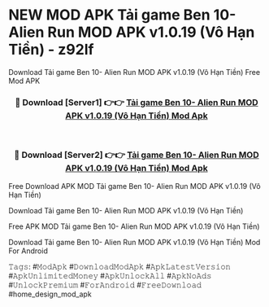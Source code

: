 # NEW MOD APK Tải game Ben 10- Alien Run MOD APK v1.0.19 (Vô Hạn Tiền) - z92lf
Download Tải game Ben 10- Alien Run MOD APK v1.0.19 (Vô Hạn Tiền) Free Mod APK

<div align="center">
<h3>🔴 Download [Server1] 👉👉 <a href="https://apk-comot.site?title=Tải_game_Ben_10-_Alien_Run_MOD_APK_v1.0.19_(Vô_Hạn_Tiền)">Tải game Ben 10- Alien Run MOD APK v1.0.19 (Vô Hạn Tiền) Mod Apk</a></h3><br>

<h3>🔴 Download [Server2] 👉👉 <a href="https://apk-comot.site?title=Tải_game_Ben_10-_Alien_Run_MOD_APK_v1.0.19_(Vô_Hạn_Tiền)">Tải game Ben 10- Alien Run MOD APK v1.0.19 (Vô Hạn Tiền) Mod Apk</a></h3>
</div>


Free Download APK MOD Tải game Ben 10- Alien Run MOD APK v1.0.19 (Vô Hạn Tiền)

Download Tải game Ben 10- Alien Run MOD APK v1.0.19 (Vô Hạn Tiền) 

Free APK MOD Tải game Ben 10- Alien Run MOD APK v1.0.19 (Vô Hạn Tiền) 

Download Tải game Ben 10- Alien Run MOD APK v1.0.19 (Vô Hạn Tiền) Mod For Android

𝚃𝚊𝚐𝚜: #𝙼𝚘𝚍𝙰𝚙𝚔 #𝙳𝚘𝚠𝚗𝚕𝚘𝚊𝚍𝙼𝚘𝚍𝙰𝚙𝚔 #𝙰𝚙𝚔𝙻𝚊𝚝𝚎𝚜𝚝𝚅𝚎𝚛𝚜𝚒𝚘𝚗 #𝙰𝚙𝚔𝚄𝚗𝚕𝚒𝚖𝚒𝚝𝚎𝚍𝙼𝚘𝚗𝚎𝚢 #𝙰𝚙𝚔𝚄𝚗𝚕𝚘𝚌𝚔𝙰𝚕𝚕 #𝙰𝚙𝚔𝙽𝚘𝙰𝚍𝚜 #𝚄𝚗𝚕𝚘𝚌𝚔𝙿𝚛𝚎𝚖𝚒𝚞𝚖 #𝙵𝚘𝚛𝙰𝚗𝚍𝚛𝚘𝚒𝚍 #𝙵𝚛𝚎𝚎𝙳𝚘𝚠𝚗𝚕𝚘𝚊𝚍 #home_design_mod_apk